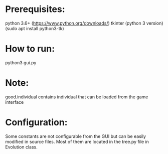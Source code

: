 # Prerequisites:
python 3.6+ (https://www.python.org/downloads/)
tkinter (python 3 version) (sudo apt install python3-tk)

# How to run:
python3 gui.py

# Note:
good.individual contains individual that can be loaded from the game interface

# Configuration:
Some constants are not configurable from the GUI but can be easily modified in source files. Most of them are located in the tree.py file in Evolution class.

